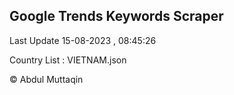 

## Google Trends Keywords Scraper 
 
Last Update 15-08-2023 , 08:45:26

Country List :
VIETNAM.json



© Abdul Muttaqin 
